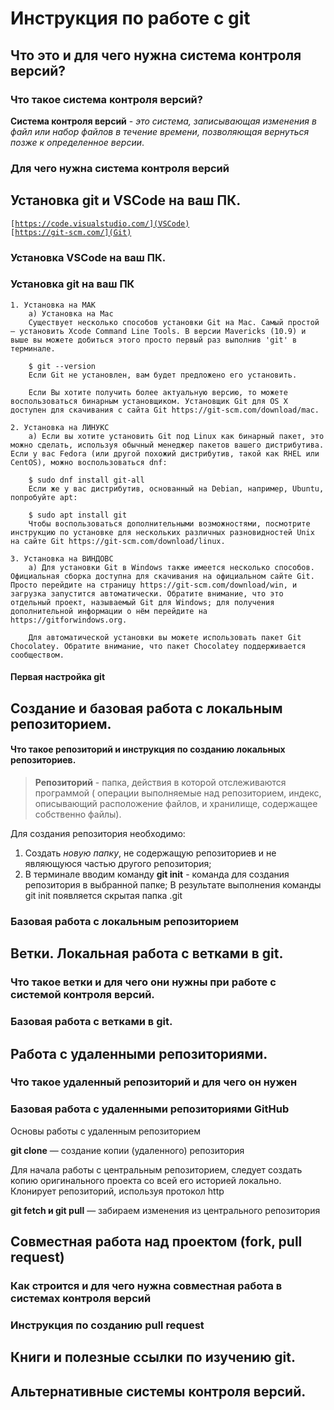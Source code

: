 # Инструкция по работе с git

## Что это и для чего нужна система контроля версий?

### Что такое система контроля версий?

**Система контроля версий** - *это система, записывающая изменения в файл или набор файлов в течение времени, позволяющая вернуться позже к определенное версии*.

### Для чего нужна система контроля версий

## Установка git и VSCode на ваш ПК.

<code>[https://code.visualstudio.com/](VSCode)
</code>
<code>[https://git-scm.com/](Git)
</code> 

### Установка VSCode на ваш ПК.

### Установка git на ваш ПК

    1. Установка на МАК
        а) Установка на Mac
        Существует несколько способов установки Git на Mac. Самый простой — установить Xcode Command Line Tools. В версии Mavericks (10.9) и выше вы можете добиться этого просто первый раз выполнив 'git' в терминале.

        $ git --version
        Если Git не установлен, вам будет предложено его установить.

        Если Вы хотите получить более актуальную версию, то можете воспользоваться бинарным установщиком. Установщик Git для OS X доступен для скачивания с сайта Git https://git-scm.com/download/mac.

    2. Установка на ЛИНУКС
        а) Если вы хотите установить Git под Linux как бинарный пакет, это можно сделать, используя обычный менеджер пакетов вашего дистрибутива. Если у вас Fedora (или другой похожий дистрибутив, такой как RHEL или CentOS), можно воспользоваться dnf:

        $ sudo dnf install git-all
        Если же у вас дистрибутив, основанный на Debian, например, Ubuntu, попробуйте apt:

        $ sudo apt install git
        Чтобы воспользоваться дополнительными возможностями, посмотрите инструкцию по установке для нескольких различных разновидностей Unix на сайте Git https://git-scm.com/download/linux.

    3. Установка на ВИНДОВС
        а) Для установки Git в Windows также имеется несколько способов. Официальная сборка доступна для скачивания на официальном сайте Git. Просто перейдите на страницу https://git-scm.com/download/win, и загрузка запустится автоматически. Обратите внимание, что это отдельный проект, называемый Git для Windows; для получения дополнительной информации о нём перейдите на https://gitforwindows.org.

        Для автоматической установки вы можете использовать пакет Git Chocolatey. Обратите внимание, что пакет Chocolatey поддерживается сообществом.



#### Первая настройка git

## Создание и базовая работа с локальным репозиторием.

#### Что такое репозиторий и инструкция по созданию локальных репозиториев.<br>

 > **Репозиторий** - папка, действия в которой отслеживаются программой ( операции выполняемые над репозиторием, индекс, описывающий расположение файлов, и хранилище, содержащее собственно файлы).

Для создания репозитория необходимо:
1. Создать *новую папку*, не содержащую репозиториев и не являющуюся частью другого репозитория;
2. В терминале вводим команду **git init** - команда для создания репозитория в выбранной папке;
В результате выполнения команды git init появляется скрытая папка .git


### Базовая работа с локальным репозиторием

## Ветки. Локальная работа с ветками в git.

### Что такое ветки и для чего они нужны при работе с системой контроля версий.

### Базовая работа с ветками в git.

## Работа с удаленными репозиториями.

### Что такое удаленный репозиторий и для чего он нужен

### Базовая работа с удаленными репозиториями GitHub

Основы работы с удаленным репозиторием

**git clone** — создание копии (удаленного) репозитория

Для начала работы с центральным репозиторием, следует создать копию оригинального проекта со всей его историей локально.
Клонирует репозиторий, используя протокол http

**git fetch и git pull** — забираем изменения из центрального репозитория

## Совместная работа над проектом (fork, pull request)

### Как строится и для чего нужна совместная работа в системах контроля версий

### Инструкция по созданию pull request

## Книги и полезные ссылки по изучению git.

## Альтернативные системы контроля версий.
